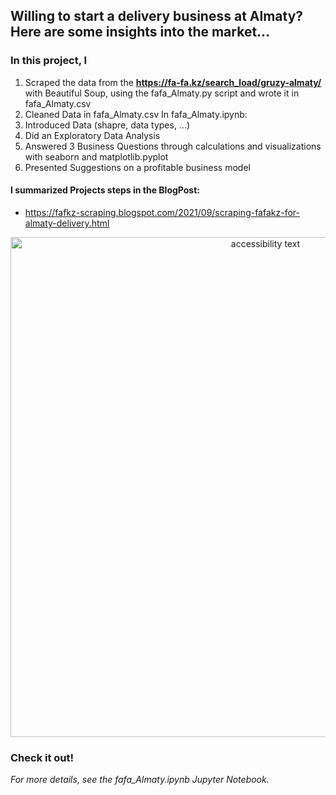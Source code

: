 ## Willing to start a delivery business at Almaty? Here are some insights into the market…

### In this project, I 

1.	Scraped the data from the **https://fa-fa.kz/search_load/gruzy-almaty/** with Beautiful Soup, using the fafa_Almaty.py script and wrote it in fafa_Almaty.csv
2.	Cleaned Data in fafa_Almaty.csv
In fafa_Almaty.ipynb: 
3.  Introduced Data (shapre, data types, ...)
4.	Did an Exploratory Data Analysis
5.	Answered 3 Business Questions through calculations and visualizations with seaborn and matplotlib.pyplot
6.	Presented Suggestions on a profitable business model

#### I summarized Projects steps in the BlogPost:

* https://fafkz-scraping.blogspot.com/2021/09/scraping-fafakz-for-almaty-delivery.html 

<p align="center">
  <img src="https://user-images.githubusercontent.com/86869537/184582147-7ce19889-8b1f-49bb-b00e-04f328f9cccd.png" width="800" alt="accessibility text">
</p>

### Check it out!
*For more details, see the fafa_Almaty.ipynb Jupyter Notebook.*

